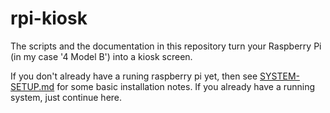 # rpi-kiosk

The scripts and the documentation in this repository turn your Raspberry Pi (in
my case '4 Model B') into a kiosk screen.

If you don't already have a runing raspberry pi yet, then see
[SYSTEM-SETUP.md](SYSTEM-SETUP.md) for some basic installation notes. If you
already have a running system, just continue here.
